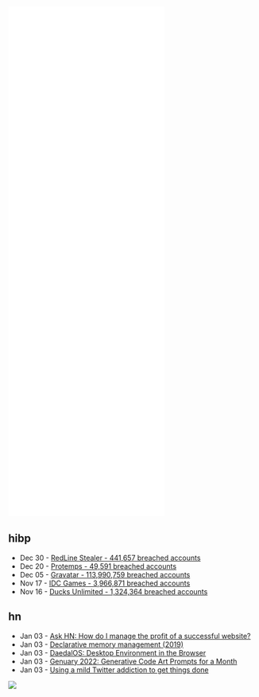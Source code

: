 ![Metrics](https://raw.githubusercontent.com/phixion/phixion/master/metrics.svg)

## hibp

<!--
for https://github.com/phixion/phixion/blob/main/.github/workflows/feeds.yml
-->
<!--START_SECTION:haveibeenpwnd-->
- Dec 30 - [RedLine Stealer - 441,657 breached accounts](https://haveibeenpwned.com/PwnedWebsites#RedLineStealer)
- Dec 20 - [Protemps - 49,591 breached accounts](https://haveibeenpwned.com/PwnedWebsites#Protemps)
- Dec 05 - [Gravatar - 113,990,759 breached accounts](https://haveibeenpwned.com/PwnedWebsites#Gravatar)
- Nov 17 - [IDC Games - 3,966,871 breached accounts](https://haveibeenpwned.com/PwnedWebsites#IDCGames)
- Nov 16 - [Ducks Unlimited - 1,324,364 breached accounts](https://haveibeenpwned.com/PwnedWebsites#DucksUnlimited)
<!--END_SECTION:haveibeenpwnd-->

## hn

<!--
for https://github.com/phixion/phixion/blob/main/.github/workflows/feeds.yml
-->
<!--START_SECTION:hn-->
- Jan 03 - [Ask HN: How do I manage the profit of a successful website?](https://news.ycombinator.com/item?id=29779944)
- Jan 03 - [Declarative memory management (2019)](https://fasterthanli.me/articles/declarative-memory-management)
- Jan 03 - [DaedalOS: Desktop Environment in the Browser](https://dustinbrett.com)
- Jan 03 - [Genuary 2022: Generative Code Art Prompts for a Month](https://genuary.art/)
- Jan 03 - [Using a mild Twitter addiction to get things done](https://nick.comer.io/post/ios-shortcuts)
<!--END_SECTION:hn-->

<!--
for https://yhype.me
-->
![](https://hit.yhype.me/github/profile?user_id=13013670)
